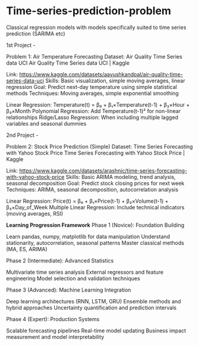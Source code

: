 # Time-series-prediction-problem
Classical regression models with models specifically suited to time series prediction (SARIMA etc)

1st Project -

Problem 1: Air Temperature Forecasting
Dataset: Air Quality Time Series data UCI Air Quality Time Series data UCI | Kaggle

Link: https://www.kaggle.com/datasets/aayushkandpal/air-quality-time-series-data-uci
Skills: Basic visualization, simple moving averages, linear regression
Goal: Predict next-day temperature using simple statistical methods
Techniques: Moving averages, simple exponential smoothing

Linear Regression: Temperature(t) = β₀ + β₁×Temperature(t-1) + β₂×Hour + β₃×Month
Polynomial Regression: Add Temperature(t-1)² for non-linear relationships
Ridge/Lasso Regression: When including multiple lagged variables and seasonal dummies

2nd Project - 

Problem 2: Stock Price Prediction (Simple)
Dataset: Time Series Forecasting with Yahoo Stock Price Time Series Forecasting with Yahoo Stock Price | Kaggle

Link: https://www.kaggle.com/datasets/arashnic/time-series-forecasting-with-yahoo-stock-price
Skills: Basic ARIMA modeling, trend analysis, seasonal decomposition
Goal: Predict stock closing prices for next week
Techniques: ARIMA, seasonal decomposition, autocorrelation analysis

Linear Regression: Price(t) = β₀ + β₁×Price(t-1) + β₂×Volume(t-1) + β₃×Day_of_Week
Multiple Linear Regression: Include technical indicators (moving averages, RSI)





**Learning Progression Framework**
Phase 1 (Novice): Foundation Building

  Learn pandas, numpy, matplotlib for data manipulation
  Understand stationarity, autocorrelation, seasonal patterns
  Master classical methods (MA, ES, ARIMA)

Phase 2 (Intermediate): Advanced Statistics
  
  Multivariate time series analysis
  External regressors and feature engineering
  Model selection and validation techniques

Phase 3 (Advanced): Machine Learning Integration
  
  Deep learning architectures (RNN, LSTM, GRU)
  Ensemble methods and hybrid approaches
  Uncertainty quantification and prediction intervals

Phase 4 (Expert): Production Systems

  Scalable forecasting pipelines
  Real-time model updating
  Business impact measurement and model interpretability
